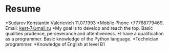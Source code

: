 Resume
==========

*Sudarev Konstantin Valerievich 11.07.1993
*Mobile Phone +77768779469. Email: kest-7@mail.ru
*My goal is to develop and reach the top. Basic qualities prudence, perseverance and attentiveness.
*I have a qualification as a programmer. Basic knowledge of the Python language.
*Technician programmer.
*Knowledge of English at level B1
